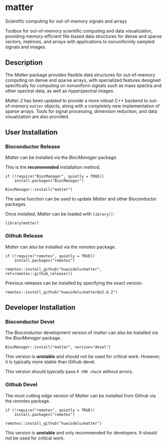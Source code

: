 # matter

Scientific computing for out-of-memory signals and arrays

Toolbox for out-of-memory scientific computing and data visualization, providing memory-efficient file-based data structures for dense and sparse vectors, matrices, and arrays with applications to nonuniformly sampled signals and images.

## Description

The *Matter* package provides flexible data structures for out-of-memory computing on dense and sparse arrays, with specialized features designed specifically for computing on nonuniform signals such as mass spectra and other spectral data, as well as hyperspectral images.

*Matter 2* has been updated to provide a more robust C++ backend to out-of-memory `matter` objects, along with a completely new implementation of sparse arrays. Tools for signal processing, dimension reduction, and data visualization are also provided.

## User Installation

### Bioconductor Release

*Matter* can be installed via the *BiocManager* package.

This is the **recommended** installation method.

```{r install, eval=FALSE}
if (!require("BiocManager", quietly = TRUE))
    install.packages("BiocManager")

BiocManager::install("matter")
```

The same function can be used to update *Matter* and other Bioconductor packages.

Once installed, *Matter* can be loaded with `library()`:

```{r library, eval=FALSE}
library(matter)
```

### Github Release

*Matter* can also be installed via the *remotes* package.

```{r install, eval=FALSE}
if (!require("remotes", quietly = TRUE))
    install.packages("remotes")

remotes::install_github("kuwisdelu/matter", ref=remotes::github_release())
```

Previous releases can be installed by specifying the exact version.

```{r library, eval=FALSE}
remotes::install_github("kuwisdelu/matter@v2.6.2")
```

## Developer Installation

### Bioconductor Devel

The Bioconductor development version of *matter* can also be installed via the *BiocManager* package.

```{r install, eval=FALSE}
BiocManager::install("matter", version="devel")
```

This version is **unstable** and should not be used for critical work. However, it is typically more stable than Github devel.

This version should *typically* pass `R CMD check` without errors.

### Github Devel

The most cutting edge version of *Matter* can be installed from Github via the *remotes* package.

```{r install, eval=FALSE}
if (!require("remotes", quietly = TRUE))
    install.packages("remotes")

remotes::install_github("kuwisdelu/matter")
```

This version is **unstable** and only recommended for developers. It should not be used for critical work.


